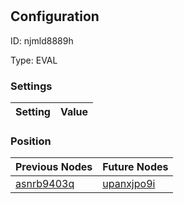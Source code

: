 # <nil>
## Configuration
ID:  njmld8889h

Type: EVAL 


### Settings
| Setting | Value  |
| :------------------------ | ---------------------------------------- |
 




### Position
| Previous Nodes | Future Nodes |
| :------------- | ------------ |
| [asnrb9403q](./asnrb9403q.md) | [upanxjpo9i](./upanxjpo9i.md) |